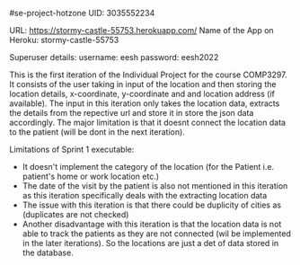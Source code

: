 #se-project-hotzone
UID: 3035552234

URL: https://stormy-castle-55753.herokuapp.com/
Name of the App on Heroku: stormy-castle-55753

Superuser details:
    username: eesh
    password: eesh2022

This is the first iteration of the Individual Project for the course COMP3297. It consists of the user taking in input of the location and then storing the location details, x-coordinate, y-coordinate and and location address (if available). The input in this iteration only takes the location data, extracts the details from the repective url and store it in store the json data accordingly. The major limitation is that it doesnt connect the location data to the patient (will be dont in the next iteration).

Limitations of Sprint 1 executable:

- It doesn't implement the category of the location (for the Patient i.e. patient's home or work location etc.)
- The date of the visit by the patient is also not mentioned in this iteration as this iteration specifically deals with the extracting location data
- The issue with this iteration is that there could be duplicity of cities as (duplicates are not checked)
- Another disadvantage with this iteration is that the location data is not able to track the patients as they are not connected (wil be implemented in the later iterations). So the locations are just a det of data stored in the database.
